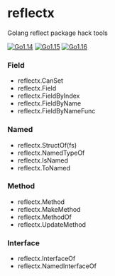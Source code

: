# reflectx
Golang reflect package hack tools

[![Go1.14](https://github.com/goplus/reflectx/workflows/Go1.14/badge.svg)](https://github.com/goplus/reflectx/actions?query=workflow%3AGo1.14)
[![Go1.15](https://github.com/goplus/reflectx/workflows/Go1.15/badge.svg)](https://github.com/goplus/reflectx/actions?query=workflow%3AGo1.15)
[![Go1.16](https://github.com/goplus/reflectx/workflows/Go1.16/badge.svg)](https://github.com/goplus/reflectx/actions?query=workflow%3AGo1.16)

### Field
* reflectx.CanSet
* reflectx.Field
* reflectx.FieldByIndex
* reflectx.FieldByName
* reflectx.FieldByNameFunc

### Named
* reflectx.StructOf(fs)
* reflectx.NamedTypeOf
* reflectx.IsNamed
* reflectx.ToNamed

### Method
* reflectx.Method
* reflectx.MakeMethod
* reflectx.MethodOf
* reflectx.UpdateMethod

### Interface
* reflectx.InterfaceOf
* reflectx.NamedInterfaceOf
